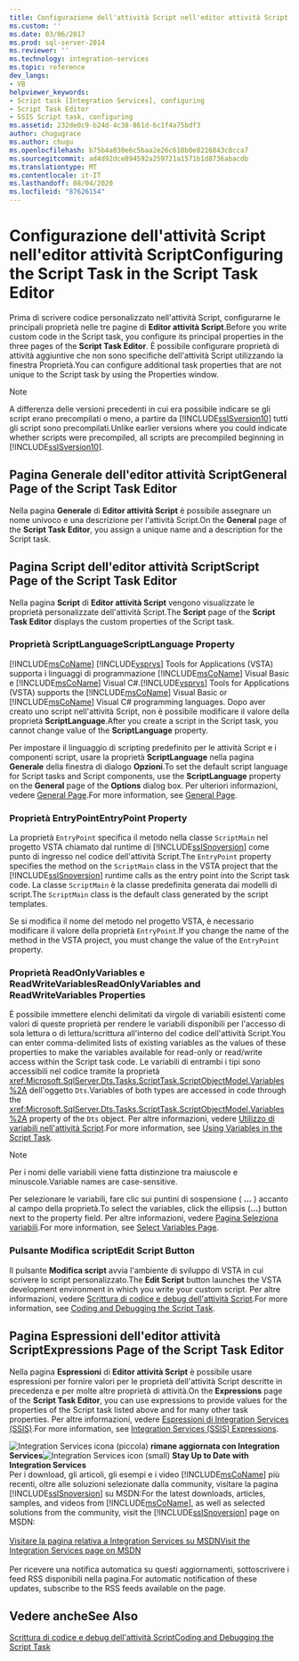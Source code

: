 ```yaml
---
title: Configurazione dell'attività Script nell'editor attività Script | Microsoft Docs
ms.custom: ''
ms.date: 03/06/2017
ms.prod: sql-server-2014
ms.reviewer: ''
ms.technology: integration-services
ms.topic: reference
dev_langs:
- VB
helpviewer_keywords:
- Script task [Integration Services], configuring
- Script Task Editor
- SSIS Script task, configuring
ms.assetid: 232de0c9-b24d-4c38-861d-6c1f4a75bdf3
author: chugugrace
ms.author: chugu
ms.openlocfilehash: b75b4a030e6c5baa2e26c610b0e8216843c8cca7
ms.sourcegitcommit: ad4d92dce894592a259721a1571b1d8736abacdb
ms.translationtype: MT
ms.contentlocale: it-IT
ms.lasthandoff: 08/04/2020
ms.locfileid: "87626154"
---
```

# <a name="configuring-the-script-task-in-the-script-task-editor"></a><span data-ttu-id="1694b-102">Configurazione dell'attività Script nell'editor attività Script</span><span class="sxs-lookup"><span data-stu-id="1694b-102">Configuring the Script Task in the Script Task Editor</span></span>
  <span data-ttu-id="1694b-103">Prima di scrivere codice personalizzato nell'attività Script, configurarne le principali proprietà nelle tre pagine di **Editor attività Script**.</span><span class="sxs-lookup"><span data-stu-id="1694b-103">Before you write custom code in the Script task, you configure its principal properties in the three pages of the **Script Task Editor**.</span></span> <span data-ttu-id="1694b-104">È possibile configurare proprietà di attività aggiuntive che non sono specifiche dell'attività Script utilizzando la finestra Proprietà.</span><span class="sxs-lookup"><span data-stu-id="1694b-104">You can configure additional task properties that are not unique to the Script task by using the Properties window.</span></span>

> [!NOTE]
>  <span data-ttu-id="1694b-105">A differenza delle versioni precedenti in cui era possibile indicare se gli script erano precompilati o meno, a partire da [!INCLUDE[ssISversion10](../../../includes/ssisversion10-md.md)] tutti gli script sono precompilati.</span><span class="sxs-lookup"><span data-stu-id="1694b-105">Unlike earlier versions where you could indicate whether scripts were precompiled, all scripts are precompiled beginning in [!INCLUDE[ssISversion10](../../../includes/ssisversion10-md.md)].</span></span>

## <a name="general-page-of-the-script-task-editor"></a><span data-ttu-id="1694b-106">Pagina Generale dell'editor attività Script</span><span class="sxs-lookup"><span data-stu-id="1694b-106">General Page of the Script Task Editor</span></span>
 <span data-ttu-id="1694b-107">Nella pagina **Generale** di **Editor attività Script** è possibile assegnare un nome univoco e una descrizione per l'attività Script.</span><span class="sxs-lookup"><span data-stu-id="1694b-107">On the **General** page of the **Script Task Editor**, you assign a unique name and a description for the Script task.</span></span>

## <a name="script-page-of-the-script-task-editor"></a><span data-ttu-id="1694b-108">Pagina Script dell'editor attività Script</span><span class="sxs-lookup"><span data-stu-id="1694b-108">Script Page of the Script Task Editor</span></span>
 <span data-ttu-id="1694b-109">Nella pagina **Script** di **Editor attività Script** vengono visualizzate le proprietà personalizzate dell'attività Script.</span><span class="sxs-lookup"><span data-stu-id="1694b-109">The **Script** page of the **Script Task Editor** displays the custom properties of the Script task.</span></span>

### <a name="scriptlanguage-property"></a><span data-ttu-id="1694b-110">Proprietà ScriptLanguage</span><span class="sxs-lookup"><span data-stu-id="1694b-110">ScriptLanguage Property</span></span>
 [!INCLUDE[msCoName](../../../includes/msconame-md.md)] <span data-ttu-id="1694b-111">[!INCLUDE[vsprvs](../../../includes/vsprvs-md.md)] Tools for Applications (VSTA) supporta i linguaggi di programmazione [!INCLUDE[msCoName](../../../includes/msconame-md.md)] Visual Basic e [!INCLUDE[msCoName](../../../includes/msconame-md.md)] Visual C#.</span><span class="sxs-lookup"><span data-stu-id="1694b-111">[!INCLUDE[vsprvs](../../../includes/vsprvs-md.md)] Tools for Applications (VSTA) supports the [!INCLUDE[msCoName](../../../includes/msconame-md.md)] Visual Basic or [!INCLUDE[msCoName](../../../includes/msconame-md.md)] Visual C# programming languages.</span></span> <span data-ttu-id="1694b-112">Dopo aver creato uno script nell'attività Script, non è possibile modificare il valore della proprietà **ScriptLanguage**.</span><span class="sxs-lookup"><span data-stu-id="1694b-112">After you create a script in the Script task, you cannot change value of the **ScriptLanguage** property.</span></span>

 <span data-ttu-id="1694b-113">Per impostare il linguaggio di scripting predefinito per le attività Script e i componenti script, usare la proprietà **ScriptLanguage** nella pagina **Generale** della finestra di dialogo **Opzioni**.</span><span class="sxs-lookup"><span data-stu-id="1694b-113">To set the default script language for Script tasks and Script components, use the **ScriptLanguage** property on the **General** page of the **Options** dialog box.</span></span> <span data-ttu-id="1694b-114">Per ulteriori informazioni, vedere [General Page](../../general-page-of-integration-services-designers-options.md).</span><span class="sxs-lookup"><span data-stu-id="1694b-114">For more information, see [General Page](../../general-page-of-integration-services-designers-options.md).</span></span>

### <a name="entrypoint-property"></a><span data-ttu-id="1694b-115">Proprietà EntryPoint</span><span class="sxs-lookup"><span data-stu-id="1694b-115">EntryPoint Property</span></span>
 <span data-ttu-id="1694b-116">La proprietà `EntryPoint` specifica il metodo nella classe `ScriptMain` nel progetto VSTA chiamato dal runtime di [!INCLUDE[ssISnoversion](../../../includes/ssisnoversion-md.md)] come punto di ingresso nel codice dell'attività Script.</span><span class="sxs-lookup"><span data-stu-id="1694b-116">The `EntryPoint` property specifies the method on the `ScriptMain` class in the VSTA project that the [!INCLUDE[ssISnoversion](../../../includes/ssisnoversion-md.md)] runtime calls as the entry point into the Script task code.</span></span> <span data-ttu-id="1694b-117">La classe `ScriptMain` è la classe predefinita generata dai modelli di script.</span><span class="sxs-lookup"><span data-stu-id="1694b-117">The `ScriptMain` class is the default class generated by the script templates.</span></span>

 <span data-ttu-id="1694b-118">Se si modifica il nome del metodo nel progetto VSTA, è necessario modificare il valore della proprietà `EntryPoint`.</span><span class="sxs-lookup"><span data-stu-id="1694b-118">If you change the name of the method in the VSTA project, you must change the value of the `EntryPoint` property.</span></span>

### <a name="readonlyvariables-and-readwritevariables-properties"></a><span data-ttu-id="1694b-119">Proprietà ReadOnlyVariables e ReadWriteVariables</span><span class="sxs-lookup"><span data-stu-id="1694b-119">ReadOnlyVariables and ReadWriteVariables Properties</span></span>
 <span data-ttu-id="1694b-120">È possibile immettere elenchi delimitati da virgole di variabili esistenti come valori di queste proprietà per rendere le variabili disponibili per l'accesso di sola lettura o di lettura/scrittura all'interno del codice dell'attività Script.</span><span class="sxs-lookup"><span data-stu-id="1694b-120">You can enter comma-delimited lists of existing variables as the values of these properties to make the variables available for read-only or read/write access within the Script task code.</span></span> <span data-ttu-id="1694b-121">Le variabili di entrambi i tipi sono accessibili nel codice tramite la proprietà <xref:Microsoft.SqlServer.Dts.Tasks.ScriptTask.ScriptObjectModel.Variables%2A> dell'oggetto `Dts`.</span><span class="sxs-lookup"><span data-stu-id="1694b-121">Variables of both types are accessed in code through the <xref:Microsoft.SqlServer.Dts.Tasks.ScriptTask.ScriptObjectModel.Variables%2A> property of the `Dts` object.</span></span> <span data-ttu-id="1694b-122">Per altre informazioni, vedere [Utilizzo di variabili nell'attività Script](../../extending-packages-scripting/task/using-variables-in-the-script-task.md).</span><span class="sxs-lookup"><span data-stu-id="1694b-122">For more information, see [Using Variables in the Script Task](../../extending-packages-scripting/task/using-variables-in-the-script-task.md).</span></span>

> [!NOTE]
>  <span data-ttu-id="1694b-123">Per i nomi delle variabili viene fatta distinzione tra maiuscole e minuscole.</span><span class="sxs-lookup"><span data-stu-id="1694b-123">Variable names are case-sensitive.</span></span>

 <span data-ttu-id="1694b-124">Per selezionare le variabili, fare clic sui puntini di sospensione ( **...** ) accanto al campo della proprietà.</span><span class="sxs-lookup"><span data-stu-id="1694b-124">To select the variables, click the ellipsis (**...**) button next to the property field.</span></span> <span data-ttu-id="1694b-125">Per altre informazioni, vedere [Pagina Seleziona variabili](../../control-flow/select-variables-page.md).</span><span class="sxs-lookup"><span data-stu-id="1694b-125">For more information, see [Select Variables Page](../../control-flow/select-variables-page.md).</span></span>

### <a name="edit-script-button"></a><span data-ttu-id="1694b-126">Pulsante Modifica script</span><span class="sxs-lookup"><span data-stu-id="1694b-126">Edit Script Button</span></span>
 <span data-ttu-id="1694b-127">Il pulsante **Modifica script** avvia l'ambiente di sviluppo di VSTA in cui scrivere lo script personalizzato.</span><span class="sxs-lookup"><span data-stu-id="1694b-127">The **Edit Script** button launches the VSTA development environment in which you write your custom script.</span></span> <span data-ttu-id="1694b-128">Per altre informazioni, vedere [Scrittura di codice e debug dell'attività Script](coding-and-debugging-the-script-task.md).</span><span class="sxs-lookup"><span data-stu-id="1694b-128">For more information, see [Coding and Debugging the Script Task](coding-and-debugging-the-script-task.md).</span></span>

## <a name="expressions-page-of-the-script-task-editor"></a><span data-ttu-id="1694b-129">Pagina Espressioni dell'editor attività Script</span><span class="sxs-lookup"><span data-stu-id="1694b-129">Expressions Page of the Script Task Editor</span></span>
 <span data-ttu-id="1694b-130">Nella pagina **Espressioni** di **Editor attività Script** è possibile usare espressioni per fornire valori per le proprietà dell'attività Script descritte in precedenza e per molte altre proprietà di attività.</span><span class="sxs-lookup"><span data-stu-id="1694b-130">On the **Expressions** page of the **Script Task Editor**, you can use expressions to provide values for the properties of the Script task listed above and for many other task properties.</span></span> <span data-ttu-id="1694b-131">Per altre informazioni, vedere [Espressioni di Integration Services &#40;SSIS&#41;](../../expressions/integration-services-ssis-expressions.md).</span><span class="sxs-lookup"><span data-stu-id="1694b-131">For more information, see [Integration Services &#40;SSIS&#41; Expressions](../../expressions/integration-services-ssis-expressions.md).</span></span>

<span data-ttu-id="1694b-132">![Integration Services icona (piccola)](../../media/dts-16.gif "Icona di Integration Services (piccola)")  **rimane aggiornata con Integration Services**</span><span class="sxs-lookup"><span data-stu-id="1694b-132">![Integration Services icon (small)](../../media/dts-16.gif "Integration Services icon (small)")  **Stay Up to Date with Integration Services**</span></span><br /> <span data-ttu-id="1694b-133">Per i download, gli articoli, gli esempi e i video [!INCLUDE[msCoName](../../../includes/msconame-md.md)] più recenti, oltre alle soluzioni selezionate dalla community, visitare la pagina [!INCLUDE[ssISnoversion](../../../includes/ssisnoversion-md.md)] su MSDN:</span><span class="sxs-lookup"><span data-stu-id="1694b-133">For the latest downloads, articles, samples, and videos from [!INCLUDE[msCoName](../../../includes/msconame-md.md)], as well as selected solutions from the community, visit the [!INCLUDE[ssISnoversion](../../../includes/ssisnoversion-md.md)] page on MSDN:</span></span><br /><br /> [<span data-ttu-id="1694b-134">Visitare la pagina relativa a Integration Services su MSDN</span><span class="sxs-lookup"><span data-stu-id="1694b-134">Visit the Integration Services page on MSDN</span></span>](https://go.microsoft.com/fwlink/?LinkId=136655)<br /><br /> <span data-ttu-id="1694b-135">Per ricevere una notifica automatica su questi aggiornamenti, sottoscrivere i feed RSS disponibili nella pagina.</span><span class="sxs-lookup"><span data-stu-id="1694b-135">For automatic notification of these updates, subscribe to the RSS feeds available on the page.</span></span>

## <a name="see-also"></a><span data-ttu-id="1694b-136">Vedere anche</span><span class="sxs-lookup"><span data-stu-id="1694b-136">See Also</span></span>
 [<span data-ttu-id="1694b-137">Scrittura di codice e debug dell'attività Script</span><span class="sxs-lookup"><span data-stu-id="1694b-137">Coding and Debugging the Script Task</span></span>](coding-and-debugging-the-script-task.md)


